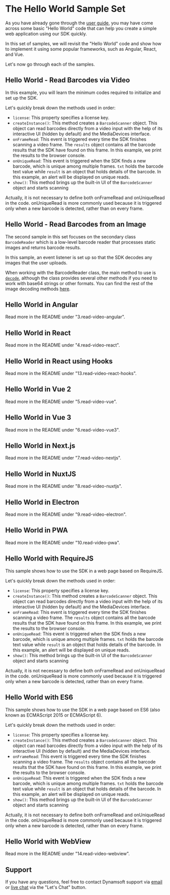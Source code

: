 # The Hello World Sample Set

As you have already gone through the [user guide](https://www.dynamsoft.com/barcode-reader/programming/javascript/user-guide/?ver=latest#getting-started---hello-world), you may have come across some basic "Hello World" code that can help you create a simple web application using our SDK quickly.

In this set of samples, we will revisit the "Hello World" code and show how to implement it using some popular frameworks, such as Angular, React, and Vue.

Let's now go through each of the samples.

## Hello World - Read Barcodes via Video

In this example, you will learn the minimum codes required to initialize and set up the SDK.

Let's quickly break down the methods used in order:

* `license`: This property specifies a license key.
* `createInstance()`: This method creates a `BarcodeScanner` object. This object can read barcodes directly from a video input with the help of its interactive UI (hidden by default) and the MediaDevices interface.
* `onFrameRead`: This event is triggered every time the SDK finishes scanning a video frame. The `results` object contains all the barcode results that the SDK have found on this frame. In this example, we print the results to the browser console.
* `onUniqueRead`: This event is triggered when the SDK finds a new barcode, which is unique among multiple frames. `txt` holds the barcode text value while `result` is an object that holds details of the barcode. In this example, an alert will be displayed on unique reads.
* `show()`: This method brings up the built-in UI of the `BarcodeScanner` object and starts scanning

Actually, it is not necessary to define both onFrameRead and onUniqueRead in the code. onUniqueRead is more commonly used because it is triggered only when a new barcode is detected, rather than on every frame.

## Hello World - Read Barcodes from an Image

The second sample in this set focuses on the secondary class `BarcodeReader` which is a low-level barcode reader that processes static images and returns barcode results.

In this sample, an event listener is set up so that the SDK decodes any images that the user uploads.

When working with the BarcodeReader class, the main method to use is [`decode`](https://www.dynamsoft.com/barcode-reader/programming/javascript/api-reference/BarcodeReader.html?ver=latest#decode), although the class provides several other methods if you need to work with base64 strings or other formats. You can find the rest of the image decoding methods [here](https://www.dynamsoft.com/barcode-reader/programming/javascript/api-reference/BarcodeReader.html?ver=latest#decode-barcodes).

## Hello World in Angular

Read more in the README under "3.read-video-angular".

## Hello World in React

Read more in the README under "4.read-video-react".

## Hello World in React using Hooks

Read more in the README under "13.read-video-react-hooks".

## Hello World in Vue 2

Read more in the README under "5.read-video-vue".

## Hello World in Vue 3

Read more in the README under "6.read-video-vue3".

## Hello World in Next.js

Read more in the README under "7.read-video-nextjs".

## Hello World in NuxtJS

Read more in the README under "8.read-video-nuxtjs".

## Hello World in Electron

Read more in the README under "9.read-video-electron".

## Hello World in PWA

Read more in the README under "10.read-video-pwa".

## Hello World with RequireJS

This sample shows how to use the SDK in a web page based on RequireJS.

Let's quickly break down the methods used in order:

* `license`: This property specifies a license key.
* `createInstance()`: This method creates a `BarcodeScanner` object. This object can read barcodes directly from a video input with the help of its interactive UI (hidden by default) and the MediaDevices interface.
* `onFrameRead`: This event is triggered every time the SDK finishes scanning a video frame. The `results` object contains all the barcode results that the SDK have found on this frame. In this example, we print the results to the browser console.
* `onUniqueRead`: This event is triggered when the SDK finds a new barcode, which is unique among multiple frames. `txt` holds the barcode text value while `result` is an object that holds details of the barcode. In this example, an alert will be displayed on unique reads.
* `show()`: This method brings up the built-in UI of the `BarcodeScanner` object and starts scanning

Actually, it is not necessary to define both onFrameRead and onUniqueRead in the code. onUniqueRead is more commonly used because it is triggered only when a new barcode is detected, rather than on every frame.

## Hello World with ES6

This sample shows how to use the SDK in a web page based on ES6 (also known as ECMAScript 2015 or ECMAScript 6).

Let's quickly break down the methods used in order:

* `license`: This property specifies a license key.
* `createInstance()`: This method creates a `BarcodeScanner` object. This object can read barcodes directly from a video input with the help of its interactive UI (hidden by default) and the MediaDevices interface.
* `onFrameRead`: This event is triggered every time the SDK finishes scanning a video frame. The `results` object contains all the barcode results that the SDK have found on this frame. In this example, we print the results to the browser console.
* `onUniqueRead`: This event is triggered when the SDK finds a new barcode, which is unique among multiple frames. `txt` holds the barcode text value while `result` is an object that holds details of the barcode. In this example, an alert will be displayed on unique reads.
* `show()`: This method brings up the built-in UI of the `BarcodeScanner` object and starts scanning

Actually, it is not necessary to define both onFrameRead and onUniqueRead in the code. onUniqueRead is more commonly used because it is triggered only when a new barcode is detected, rather than on every frame.

## Hello World with WebView

Read more in the README under "14.read-video-webview".

## Support

If you have any questions, feel free to contact Dynamsoft support via [email](mailto:support@dynamsoft.com) or [live chat](https://www.dynamsoft.com/barcode-reader/sdk-javascript/) via the "Let's Chat" button.
